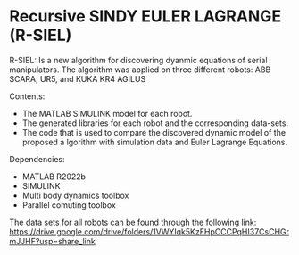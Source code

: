 # Recursive SINDY EULER LAGRANGE (R-SIEL)
R-SIEL: Is a new algorithm for discovering dyanmic equations of serial manipulators.
The algorithm was applied on three different robots: ABB SCARA, UR5, and KUKA KR4 AGILUS

Contents:
* The MATLAB SIMULINK model for each robot.
* The generated libraries for each robot and the corresponding data-sets.
* The code that is used to compare the discovered dynamic model of the proposed a lgorithm with simulation data and Euler Lagrange Equations.  

Dependencies:
* MATLAB R2022b
* SIMULINK
* Multi body dynamics toolbox
* Parallel comuting toolbox

The data sets for all robots can be found through the following link:
https://drive.google.com/drive/folders/1VWYIqk5KzFHpCCCPqHI37CsCHGrmJJHF?usp=share_link

